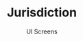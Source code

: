 ---
layout: embed
permalink: apps/minting/business-processes/jurisdiction/ui-screens
lang: en
page_id: apps-minting-business-processes-jurisdiction-screens

title: Jurisdiction
subtitle: UI Screens
backUrl: /apps/minting/business-processes/jurisdiction

description: Screens
---